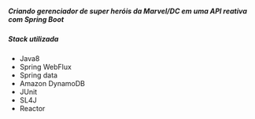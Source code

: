 ##### Criando gerenciador de super heróis da Marvel/DC em uma API reativa com Spring Boot

##### Stack utilizada

  * Java8
  * Spring WebFlux
  * Spring data
  * Amazon DynamoDB
  * JUnit
  * SL4J
  * Reactor  
